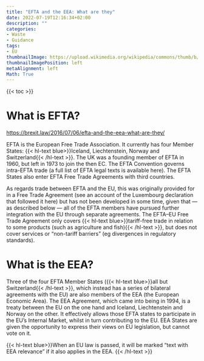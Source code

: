 ```yaml
---
title: "EFTA and the EEA: What are they"
date: 2022-07-19T12:16:34+02:00
description: ""
categories:
- Waste
- Guidance
tags:
- EU
thumbnailImage: https://upload.wikimedia.org/wikipedia/commons/thumb/b/b7/Flag_of_Europe.svg/140px-Flag_of_Europe.svg.png
thumbnailImagePosition: left
metaAlignment: left
Math: True
---
```

<!--more-->
{{< toc >}}
# What is EFTA?
https://brexit.law/2016/07/06/efta-and-the-eea-what-are-they/

EFTA is the European Free Trade Association. It currently has four Member States: {{< hl-text blue>}}Iceland, Liechtenstein, Norway and Switzerland{{< /hl-text >}}. The UK was a founding member of EFTA in 1960, but left in 1973 to join the then EC. The EFTA Convention governs intra-EFTA trade (a full list of EFTA legal texts is available here). The EFTA States also enter EFTA Free Trade Agreements with third countries.

As regards trade between EFTA and the EU, this was originally provided for in a Free Trade Agreement (see an account of the Luxembourg declaration that followed it here) but has not been developed in some time, given that — as described below — all of the EFTA members have pursued further integration with the EU through separate agreements. The EFTA–EU Free Trade Agreement only covers {{< hl-text blue>}}tariff-free trade in relation to some products (such as agriculture and fish){{< /hl-text >}}, but does not cover services or “non-tariff barriers” (eg divergences in regulatory standards).

# What is the EEA?

Three of the four EFTA Member States ({{< hl-text blue>}}all but Switzerland{{< /hl-text >}}, which instead has a series of bilateral agreements with the EU) are also members of the EEA (the European Economic Area). The EEA Agreement, which came into being in 1994, is a treaty between the EU on the one hand and Iceland, Liechtenstein and Norway on the other. It effectively allows those EFTA states to participate in the EU’s Internal Market, whilst in turn contributing to the EU. EEA States are given the opportunity to express their views on EU legislation, but cannot vote on it.

{{< hl-text blue>}}When an EU law is passed, it will be marked “text with EEA relevance” if it also applies in the EEA. {{< /hl-text >}}
